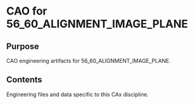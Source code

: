 # CAO for 56_60_ALIGNMENT_IMAGE_PLANE

## Purpose
CAO engineering artifacts for 56_60_ALIGNMENT_IMAGE_PLANE.

## Contents
Engineering files and data specific to this CAx discipline.
